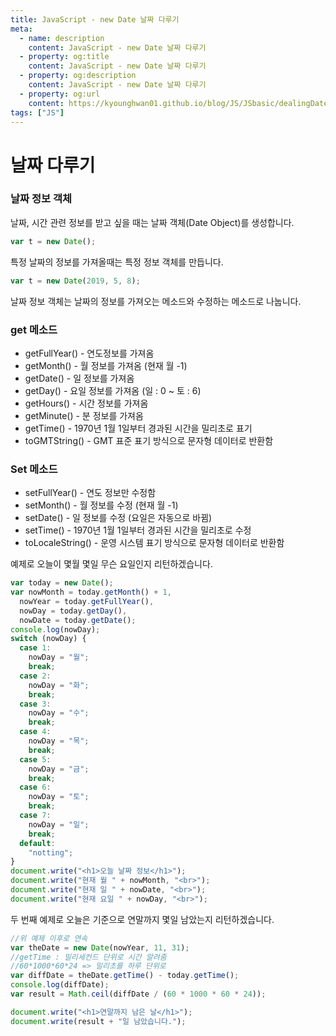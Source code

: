 ```yaml
---
title: JavaScript - new Date 날짜 다루기
meta:
  - name: description
    content: JavaScript - new Date 날짜 다루기
  - property: og:title
    content: JavaScript - new Date 날짜 다루기
  - property: og:description
    content: JavaScript - new Date 날짜 다루기
  - property: og:url
    content: https://kyounghwan01.github.io/blog/JS/JSbasic/dealingDate/
tags: ["JS"]
---
```


# 날짜 다루기

### 날짜 정보 객체

날짜, 시간 관련 정보를 받고 싶을 때는 날짜 객체(Date Object)를 생성합니다.

```js
var t = new Date();
```

특정 날짜의 정보를 가져올때는 특정 정보 객체를 만듭니다.

```js
var t = new Date(2019, 5, 8);
```

날짜 정보 객체는 날짜의 정보를 가져오는 메소드와 수정하는 메소드로 나눕니다.

### get 메소드

- getFullYear() - 연도정보를 가져옴
- getMonth() - 월 정보를 가져옴 (현재 월 -1)
- getDate() - 일 정보를 가져옴
- getDay() - 요일 정보를 가져옴 (일 : 0 ~ 토 : 6)
- getHours() - 시간 정보를 가져옴
- getMinute() - 분 정보를 가져옴
- getTime() - 1970년 1월 1일부터 경과된 시간을 밀리초로 표기
- toGMTString() - GMT 표준 표기 방식으로 문자형 데이터로 반환함

### Set 메소드

- setFullYear() - 연도 정보만 수정함
- setMonth() - 월 정보를 수정 (현재 월 -1)
- setDate() - 일 정보를 수정 (요일은 자동으로 바뀜)
- setTime() - 1970년 1월 1일부터 경과된 시간을 밀리초로 수정
- toLocaleString() - 운영 시스템 표기 방식으로 문자형 데이터로 반환함

예제로 오늘이 몇월 몇일 무슨 요일인지 리턴하겠습니다.

```js
var today = new Date();
var nowMonth = today.getMonth() + 1,
  nowYear = today.getFullYear(),
  nowDay = today.getDay(),
  nowDate = today.getDate();
console.log(nowDay);
switch (nowDay) {
  case 1:
    nowDay = "월";
    break;
  case 2:
    nowDay = "화";
    break;
  case 3:
    nowDay = "수";
    break;
  case 4:
    nowDay = "목";
    break;
  case 5:
    nowDay = "금";
    break;
  case 6:
    nowDay = "토";
    break;
  case 7:
    nowDay = "일";
    break;
  default:
    "notting";
}
document.write("<h1>오늘 날짜 정보</h1>");
document.write("현재 월 " + nowMonth, "<br>");
document.write("현재 일 " + nowDate, "<br>");
document.write("현재 요일 " + nowDay, "<br>");
```

두 번째 예제로 오늘은 기준으로 연말까지 몇일 남았는지 리턴하겠습니다.

```js
//위 예제 이후로 연속
var theDate = new Date(nowYear, 11, 31);
//getTime : 밀리세컨드 단위로 시간 알려줌
//60*1000*60*24 => 밀리초를 하루 단위로
var diffDate = theDate.getTime() - today.getTime();
console.log(diffDate);
var result = Math.ceil(diffDate / (60 * 1000 * 60 * 24));

document.write("<h1>연말까지 남은 날</h1>");
document.write(result + "일 남았습니다.");
```

<TagLinks />

<Disqus />
